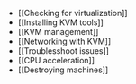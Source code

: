 - [[Checking for virtualization]]
- [[Installing KVM tools]]
- [[KVM management]] 
- [[Networking with KVM]]
- [[Troublesshoot issues]]
- [[CPU acceleration]]
- [[Destroying machines]]